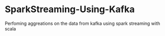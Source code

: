 # SparkStreaming-Using-Kafka
Perfoming aggreations on the data from kafka using spark streaming with scala
